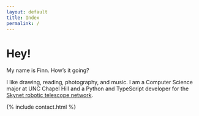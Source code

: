 ```yaml
---
layout: default
title: Index
permalink: /
---
```


# Hey!

My name is Finn. How’s it going?

I like drawing, reading, photography, and music. I am a Computer Science major at UNC Chapel Hill and a Python and TypeScript developer for the [Skynet robotic telescope network](https://skynet.unc.edu/).

{% include contact.html %}
